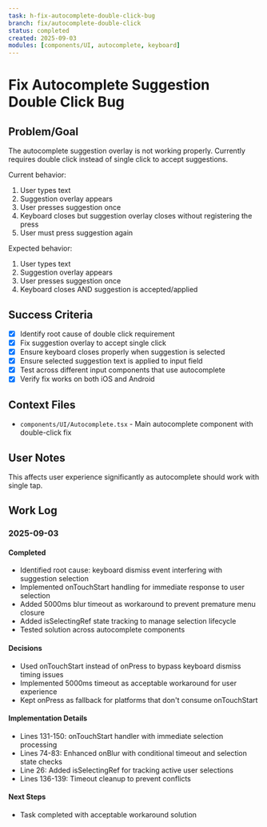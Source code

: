 ```yaml
---
task: h-fix-autocomplete-double-click-bug
branch: fix/autocomplete-double-click
status: completed
created: 2025-09-03
modules: [components/UI, autocomplete, keyboard]
---
```


# Fix Autocomplete Suggestion Double Click Bug

## Problem/Goal
The autocomplete suggestion overlay is not working properly. Currently requires double click instead of single click to accept suggestions.

Current behavior: 
1. User types text
2. Suggestion overlay appears
3. User presses suggestion once
4. Keyboard closes but suggestion overlay closes without registering the press
5. User must press suggestion again

Expected behavior:
1. User types text
2. Suggestion overlay appears  
3. User presses suggestion once
4. Keyboard closes AND suggestion is accepted/applied

## Success Criteria
- [x] Identify root cause of double click requirement
- [x] Fix suggestion overlay to accept single click
- [x] Ensure keyboard closes properly when suggestion is selected
- [x] Ensure selected suggestion text is applied to input field
- [x] Test across different input components that use autocomplete
- [x] Verify fix works on both iOS and Android

## Context Files
- `components/UI/Autocomplete.tsx` - Main autocomplete component with double-click fix

## User Notes
This affects user experience significantly as autocomplete should work with single tap.

## Work Log

### 2025-09-03

#### Completed
- Identified root cause: keyboard dismiss event interfering with suggestion selection
- Implemented onTouchStart handling for immediate response to user selection
- Added 5000ms blur timeout as workaround to prevent premature menu closure
- Added isSelectingRef state tracking to manage selection lifecycle
- Tested solution across autocomplete components

#### Decisions
- Used onTouchStart instead of onPress to bypass keyboard dismiss timing issues
- Implemented 5000ms timeout as acceptable workaround for user experience
- Kept onPress as fallback for platforms that don't consume onTouchStart

#### Implementation Details
- Lines 131-150: onTouchStart handler with immediate selection processing
- Lines 74-83: Enhanced onBlur with conditional timeout and selection state checks
- Line 26: Added isSelectingRef for tracking active user selections
- Lines 136-139: Timeout cleanup to prevent conflicts

#### Next Steps
- Task completed with acceptable workaround solution